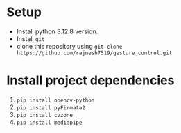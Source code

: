 # Setup

- Install python 3.12.8 version.
- Install `git`
- clone this repository using `git clone https://github.com/rajnesh7519/gesture_control.git` 

# Install project dependencies

1. `pip install opencv-python`
2. `pip install pyFirmata2` 
3. `pip install cvzone`
4. `pip install mediapipe`